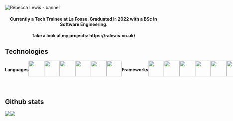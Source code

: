 
![Rebecca Lewis - banner](https://github.com/Beckibuzz93/Beckibuzz93/assets/45924345/ac2ddcb4-998b-46be-aec7-03caf1ded718)

<h4 align="center"> Currently a Tech Trainee at La Fosse. Graduated in 2022 with a BSc in Software Engineering.</h4> 
<h4 align="center"> Take a look at my projects: https://ralewis.co.uk/ </h4>

<h2 align="left"> Technologies </h2>
<div align="left" style="display: flex; flex-direction: row;">
  <h4> Languages </h4>
  <img height="50" width="50" src="https://cdn.simpleicons.org/html5/#E34F26" />
  <img height="50" width="50" src="https://cdn.simpleicons.org/css3/#1572B6" />
  <img height="50" width="50" src="https://cdn.simpleicons.org/javascript/#F7DF1E" />
  <img height="50" width="50" src="https://cdn.simpleicons.org/nodedotjs/#339933" />
  <img height="50" width="50" src="https://cdn.simpleicons.org/python/#3776AB" />
  <img height="50" width="50" src="https://cdn.simpleicons.org/php/#777BB4" />
  
  <h4>Frameworks</h4>
  <img height="50" width="50" src="https://cdn.simpleicons.org/p5dotjs/#ED225D" />
  <img height="50" width="50" src="https://cdn.simpleicons.org/react/#61DAFB" />
  <img height="50" width="50" src="https://cdn.simpleicons.org/jest/#C21325" />
  <img height="50" width="50" src="https://cdn.simpleicons.org/express/#000000" />
  <img height="50" width="50" src="https://cdn.simpleicons.org/flask/#000000" />
  <img height="50" width="50" src="https://cdn.simpleicons.org/bootstrap/#7952B3" />
  
  <h4>Databases</h4>
  <img height="50" width="50" src="https://cdn.simpleicons.org/postgresql/#4169E1" />
  <img height="50" width="50" src="https://cdn.simpleicons.org/mongodb/#47A248" />
  <img height="50" width="50" src="https://cdn.simpleicons.org/phpmyadmin/#6C78AF" />
  
  
  <h4> Tools & Other</h4>
   <img height="50" width="50" src="https://cdn.simpleicons.org/npm/#CB3837" />
   <img height="50" width="50" src="https://cdn.simpleicons.org/xampp/#FB7A24" />
   <img height="50" width="50" src="https://cdn.simpleicons.org/raspberrypi/#A22846" />
</div>

<h2 align="left"> Github stats </h2>
<div align="left" style="display: flex; flex-direction: row;">
  <img src="https://github-readme-stats.vercel.app/api/top-langs/?username=Beckibuzz93&layout=donut&theme=radical" />
  <img src="https://github-readme-stats.vercel.app/api?username=Beckibuzz93&show_icons=true&theme=radical" />
</div>
